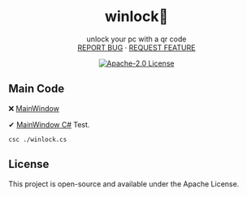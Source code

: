 <h1 align="center">winlock🔐</h1>
<p align="center">unlock your pc with a qr code
<br />
    <a href="https://github.com/gurraoptimus/winlock/issues">REPORT BUG</a>
    ·
    <a href="https://github.com/gurraoptimus/winlock/issues">REQUEST FEATURE</a>
<p align="center">
    <a href="https://opensource.org/licenses/Apache-2.0">
        <img src=" https://img.shields.io/github/license/gurraoptimus/winlock.svg?-style=flat-square" alt="Apache-2.0 License">
    </a>
</p>

## Main Code
❌ [MainWindow](MainWindow.xaml)

✔ [MainWindow C#](winlock.cs) Test.
```
csc ./winlock.cs
```

## License

This project is open-source and available under the Apache License.

[license-shield]: https://img.shields.io/github/license/gurraoptimus/winlock.svg?-style=flat-square
[license-url]: https://github.com/gurraoptimus/winlock/blob/main/LICENSE